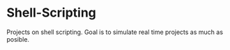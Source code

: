 # Shell-Scripting
Projects on shell scripting. Goal is to simulate real time projects as much as posible.
